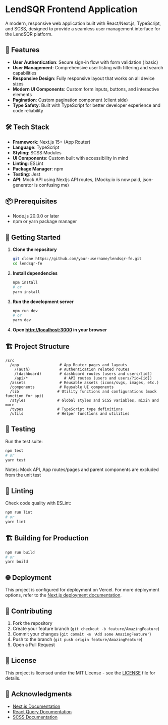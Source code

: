 # LendSQR Frontend Application

A modern, responsive web application built with React/Next.js, TypeScript, and SCSS, designed to provide a seamless user management interface for the LendSQR platform.

## 🚀 Features

- **User Authentication**: Secure sign-in flow with form validation ( basic)
- **User Management**: Comprehensive user listing with filtering and search capabilities
- **Responsive Design**: Fully responsive layout that works on all device sizes
- **Modern UI Components**: Custom form inputs, buttons, and interactive elements
- **Pagination**: Custom pagination component (client side)
- **Type Safety**: Built with TypeScript for better developer experience and code reliability

## 🛠️ Tech Stack

- **Framework**: Next.js 15+ (App Router)
- **Language**: TypeScript
- **Styling**: SCSS Modules
- **UI Components**: Custom built with accessibility in mind
- **Linting**: ESLint
- **Package Manager**: npm
- **Testing**: Jest
- **API**: Mock API using Nextjs API routes, (Mocky.io is now paid, json-generator is confusing me)

## 📦 Prerequisites

- Node.js 20.0.0 or later
- npm or yarn package manager

## 🚀 Getting Started

1. **Clone the repository**

   ```bash
   git clone https://github.com/your-username/lendsqr-fe.git
   cd lendsqr-fe
   ```

2. **Install dependencies**

   ```bash
   npm install
   # or
   yarn install
   ```

3. **Run the development server**

   ```bash
   npm run dev
   # or
   yarn dev
   ```

4. **Open [http://localhost:3000](http://localhost:3000) in your browser**

## 🏗️ Project Structure

```
/src
  /app                  # App Router pages and layouts
    /(auth)             # Authentication related routes
    /(dashboard)        # dashboard routes (users and users/[id])
    /api/*                # API routes (users and users/?id=[id])
  /assets               # Reusable assets (icons/svgs, images, etc.)
  /components           # Reusable UI components
  /lib                 # Utility functions and configurations (mock function for api)
  /styles              # Global styles and SCSS variables, mixin and more
  /types               # TypeScript type definitions
  /utils               # Helper functions and utilities
```

## 🧪 Testing

Run the test suite:

```bash
npm test
# or
yarn test
```

Notes: Mock API, App routes/pages and parent components are excluded from the unit test

## 🧹 Linting

Check code quality with ESLint:

```bash
npm run lint
# or
yarn lint
```

## 🏗️ Building for Production

```bash
npm run build
# or
yarn build
```

## 🌐 Deployment

This project is configured for deployment on Vercel. For more deployment options, refer to the [Next.js deployment documentation](https://nextjs.org/docs/app/building-your-application/deploying).

## 🤝 Contributing

1. Fork the repository
2. Create your feature branch (`git checkout -b feature/AmazingFeature`)
3. Commit your changes (`git commit -m 'Add some AmazingFeature'`)
4. Push to the branch (`git push origin feature/AmazingFeature`)
5. Open a Pull Request

## 📄 License

This project is licensed under the MIT License - see the [LICENSE](LICENSE) file for details.

## 🙏 Acknowledgments

- [Next.js Documentation](https://nextjs.org/docs)
- [React Query Documentation](https://tanstack.com/query/latest)
- [SCSS Documentation](https://sass-lang.com/documentation)

